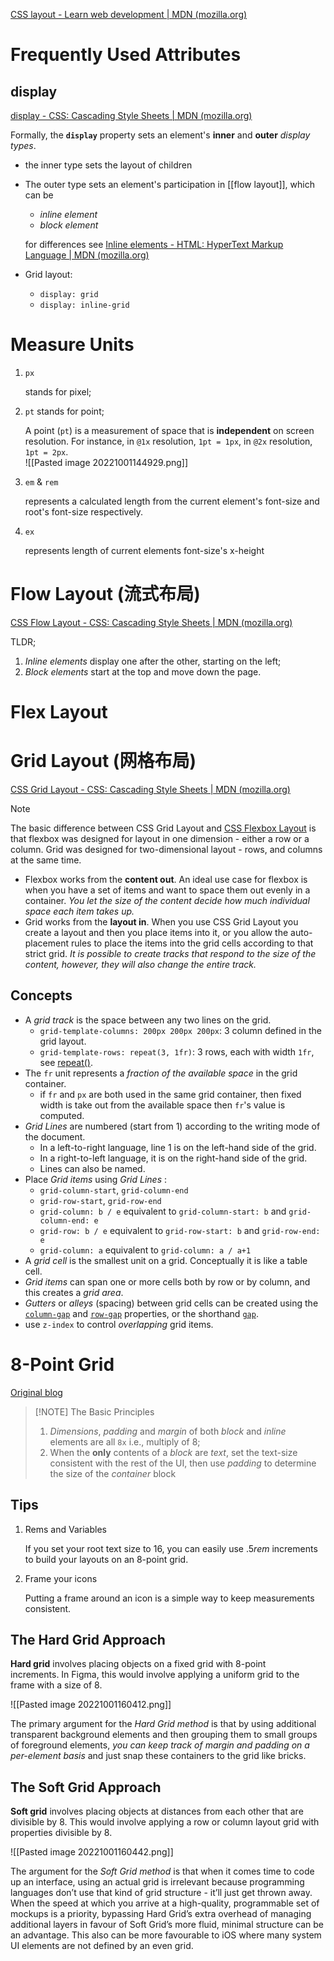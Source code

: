 [CSS layout - Learn web development | MDN (mozilla.org)](https://developer.mozilla.org/en-US/docs/Learn/CSS/CSS_layout)

# Frequently Used Attributes

## display

[display - CSS: Cascading Style Sheets | MDN (mozilla.org)](https://developer.mozilla.org/en-US/docs/Web/CSS/display)

Formally, the **`display`** property sets an element's **inner** and **outer** _display types_.
- the inner type sets the layout of children
- The outer type sets an element's participation in [[flow layout]], which can be 
    - _inline element_
    - _block element_
    
    for differences see [Inline elements - HTML: HyperText Markup Language | MDN (mozilla.org)](https://developer.mozilla.org/en-US/docs/Web/HTML/Inline_elements)
- Grid layout:
    - `display: grid`
    - `display: inline-grid`


# Measure Units

1. `px` 
    
    stands for pixel;
2. `pt` stands for point;
    
    A point (`pt`) is a measurement of space that is **independent** on screen resolution. For instance, in `@1x` resolution, `1pt = 1px`, in `@2x` resolution, `1pt = 2px`.  
  ![[Pasted image 20221001144929.png]]
3. `em` & `rem` 
    
    represents a calculated length from the current element's font-size and root's font-size respectively.
4. `ex`
    
    represents length of current elements font-size's x-height


# Flow Layout (流式布局)

[CSS Flow Layout - CSS: Cascading Style Sheets | MDN (mozilla.org)](https://developer.mozilla.org/en-US/docs/Web/CSS/CSS_Flow_Layout)

TLDR;

1. _Inline elements_ display one after the other, starting on the left;
2. _Block elements_ start at the top and move down the page.


# Flex Layout


# Grid Layout (网格布局)
[CSS Grid Layout - CSS: Cascading Style Sheets | MDN (mozilla.org)](https://developer.mozilla.org/en-US/docs/Web/CSS/CSS_Grid_Layout)

> [!NOTE]
> The basic difference between CSS Grid Layout and [CSS Flexbox Layout](https://developer.mozilla.org/en-US/docs/Web/CSS/CSS_Flexible_Box_Layout) is that flexbox was designed for layout in one dimension - either a row or a column. Grid was designed for two-dimensional layout - rows, and columns at the same time.
>
> - Flexbox works from the **content out**. An ideal use case for flexbox is when you have a set of items and want to space them out evenly in a container. _You let the size of the content decide how much individual space each item takes up._
> - Grid works from the **layout in**. When you use CSS Grid Layout you create a layout and then you place items into it, or you allow the auto-placement rules to place the items into the grid cells according to that strict grid. _It is possible to create tracks that respond to the size of the content, however, they will also change the entire track._



## Concepts

- A _grid track_ is the space between any two lines on the grid.
    - `grid-template-columns: 200px 200px 200px`: 3 column defined in the grid layout.
    - `grid-template-rows: repeat(3, 1fr)`: 3 rows, each with width `1fr`, see [repeat()](https://developer.mozilla.org/en-US/docs/Web/CSS/repeat). 
- The `fr` unit represents a _fraction of the available space_ in the grid container.
    - if `fr` and `px` are both used in the same grid container, then fixed width is take out from the available space then `fr`'s value is computed.
- _Grid Lines_ are numbered (start from $1$) according to the writing mode of the document.
    - In a left-to-right language, line 1 is on the left-hand side of the grid.
    - In a right-to-left language, it is on the right-hand side of the grid.
    - Lines can also be named.
- Place _Grid items_ using  _Grid Lines_ :
    - `grid-column-start`, `grid-column-end`
    - `grid-row-start`, `grid-row-end`
    - `grid-column: b / e` equivalent to `grid-column-start: b` and `grid-column-end: e` 
    - `grid-row: b / e` equivalent to `grid-row-start: b` and `grid-row-end: e` 
    - `grid-column: a` equivalent to `grid-column: a / a+1`
- A _grid cell_ is the smallest unit on a grid. Conceptually it is like a table cell.
- _Grid items_ can span one or more cells both by row or by column, and this creates a _grid area_.
- _Gutters_ or _alleys_ (spacing) between grid cells can be created using the [`column-gap`](https://developer.mozilla.org/en-US/docs/Web/CSS/column-gap) and [`row-gap`](https://developer.mozilla.org/en-US/docs/Web/CSS/row-gap) properties, or the shorthand [`gap`](https://developer.mozilla.org/en-US/docs/Web/CSS/gap).
- use `z-index` to control _overlapping_ grid items.


# 8-Point Grid

[Original blog](https://spec.fm/specifics/8-pt-grid)

>[!NOTE] The Basic Principles
> 1. _Dimensions_, _padding_ and _margin_ of both _block_ and _inline_ elements are all `8x` i.e., multiply of $8$;
> 2. When the **only** contents of a _block_ are _text_, set the text-size consistent with the rest of the UI, then use _padding_ to determine the size of the _container_ block

## Tips

1. Rems and Variables
    
    If you set your root text size to $16$, you can easily use .$5rem$ increments to build your layouts on an 8-point grid.
2. Frame your icons
    
    Putting a frame around an icon is a simple way to keep measurements consistent.


## The Hard Grid Approach

**Hard grid** involves placing objects on a fixed grid with 8-point increments. In Figma, this would involve applying a uniform grid to the frame with a size of $8$.

![[Pasted image 20221001160412.png]]

The primary argument for the _Hard Grid method_ is that by using additional transparent background elements and then grouping them to small groups of foreground elements, _you can keep track of margin and padding on a per-element basis_ and just snap these containers to the grid like bricks.


## The Soft Grid Approach

**Soft grid** involves placing objects at distances from each other that are divisible by $8$. This would involve applying a row or column layout grid with properties divisible by $8$.

![[Pasted image 20221001160442.png]]

The argument for the _Soft Grid method_ is that when it comes time to code up an interface, using an actual grid is irrelevant because programming languages don’t use that kind of grid structure - it’ll just get thrown away. When the speed at which you arrive at a high-quality, programmable set of mockups is a priority, bypassing Hard Grid’s extra overhead of managing additional layers in favour of Soft Grid’s more fluid, minimal structure can be an advantage. This also can be more favourable to iOS where many system UI elements are not defined by an even grid.



